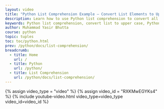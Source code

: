```yaml
---
layout: video
title: "Python List Comprehension Example – Convert List Elements to Upper Case"
description: Learn how to use Python list comprehension to convert all elements of a list to upper case. This beginner-friendly tutorial and video provides clear code examples and practical tips for mastering list comprehensions in Python.
keywords: Python list comprehension, convert list to upper case, Python code example, Python video tutorial, beginner Python, Python programming, list comprehension tutorial, Python list examples, Python for students,
author: Muhammad Yasir Bhutta
course: python
topic: tuples
toc: toc/python.html
prev: /python/docs/list-comprehension/
breadcrumb:
  - title: Home
    url: /
  - title: Python
    url: /python/
  - title: List Comprehension
    url: /python/docs/list-comprehension/
---
```


{% assign video_type = "video" %}
{% assign video_id = "RXKMwEGYKs4" %}
{% include youtube-video.html video_type=video_type video_id=video_id %}
